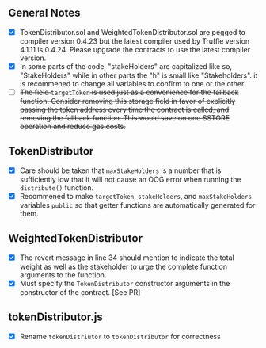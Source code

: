 General Notes
-------------
- [x] TokenDistributor.sol and WeightedTokenDistributor.sol are pegged to compiler
version 0.4.23 but the latest compiler used by Truffle version 4.1.11 is
0.4.24. Please upgrade the contracts to use the latest compiler version.  
- [x] In some parts of the code, "stakeHolders" are capitalized like so, "StakeHolders"
while in other parts the "h" is small like "Stakeholders". it is recommened
to change all variables to confirm to one or the other.
- [ ] ~~The field `targetToken` is used just as a convenience for the fallback function.
Consider removing this storage field in favor of explicitly passing the token
address every time the contract is called, and removing the fallback function. This
would save on one SSTORE operation and reduce gas costs.~~

TokenDistributor
----------------

- [x] Care should be taken that `maxStakeHolders` is a number that is
sufficiently low that it will not cause an OOG error when running the
`distribute()` function.  
- [x] Recommened to make `targetToken`, `stakeHolders`, and `maxStakeHolders`
variables `public` so that getter functions are automatically generated for them.

WeightedTokenDistributor
------------------------

- [x] The revert message in line 34 should mention to indicate the total
weight as well as the stakeholder to urge the complete function arguments
to the function.  
- [x] Must specify the `TokenDistributor` constructor arguments in the constructor
of the contract. [See PR]

tokenDistributor.js
-------------------

- [x] Rename `tokenDistriutor` to `tokenDistributor` for correctness
